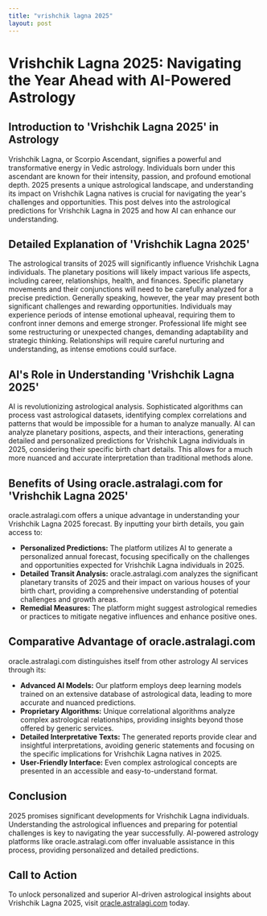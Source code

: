 ```yaml
---
title: "vrishchik lagna 2025"
layout: post
---
```


# Vrishchik Lagna 2025: Navigating the Year Ahead with AI-Powered Astrology

## Introduction to 'Vrishchik Lagna 2025' in Astrology

Vrishchik Lagna, or Scorpio Ascendant, signifies a powerful and transformative energy in Vedic astrology. Individuals born under this ascendant are known for their intensity, passion, and profound emotional depth.  2025 presents a unique astrological landscape, and understanding its impact on Vrishchik Lagna natives is crucial for navigating the year's challenges and opportunities. This post delves into the astrological predictions for Vrishchik Lagna in 2025 and how AI can enhance our understanding.

## Detailed Explanation of 'Vrishchik Lagna 2025'

The astrological transits of 2025 will significantly influence Vrishchik Lagna individuals.  The planetary positions will likely impact various life aspects, including career, relationships, health, and finances.  Specific planetary movements and their conjunctions will need to be carefully analyzed for a precise prediction.  Generally speaking, however, the year may present both significant challenges and rewarding opportunities.  Individuals may experience periods of intense emotional upheaval, requiring them to confront inner demons and emerge stronger.  Professional life might see some restructuring or unexpected changes, demanding adaptability and strategic thinking.  Relationships will require careful nurturing and understanding, as intense emotions could surface.

## AI's Role in Understanding 'Vrishchik Lagna 2025'

AI is revolutionizing astrological analysis.  Sophisticated algorithms can process vast astrological datasets, identifying complex correlations and patterns that would be impossible for a human to analyze manually.  AI can analyze planetary positions, aspects, and their interactions, generating detailed and personalized predictions for Vrishchik Lagna individuals in 2025, considering their specific birth chart details. This allows for a much more nuanced and accurate interpretation than traditional methods alone.

## Benefits of Using oracle.astralagi.com for 'Vrishchik Lagna 2025'

oracle.astralagi.com offers a unique advantage in understanding your Vrishchik Lagna 2025 forecast. By inputting your birth details, you gain access to:

* **Personalized Predictions:**  The platform utilizes AI to generate a personalized annual forecast, focusing specifically on the challenges and opportunities expected for Vrishchik Lagna individuals in 2025.
* **Detailed Transit Analysis:** oracle.astralagi.com analyzes the significant planetary transits of 2025 and their impact on various houses of your birth chart, providing a comprehensive understanding of potential challenges and growth areas.
* **Remedial Measures:** The platform might suggest astrological remedies or practices to mitigate negative influences and enhance positive ones.

## Comparative Advantage of oracle.astralagi.com

oracle.astralagi.com distinguishes itself from other astrology AI services through its:

* **Advanced AI Models:** Our platform employs deep learning models trained on an extensive database of astrological data, leading to more accurate and nuanced predictions.
* **Proprietary Algorithms:** Unique correlational algorithms analyze complex astrological relationships, providing insights beyond those offered by generic services.
* **Detailed Interpretative Texts:**  The generated reports provide clear and insightful interpretations, avoiding generic statements and focusing on the specific implications for Vrishchik Lagna natives in 2025.
* **User-Friendly Interface:**  Even complex astrological concepts are presented in an accessible and easy-to-understand format.

## Conclusion

2025 promises significant developments for Vrishchik Lagna individuals.  Understanding the astrological influences and preparing for potential challenges is key to navigating the year successfully. AI-powered astrology platforms like oracle.astralagi.com offer invaluable assistance in this process, providing personalized and detailed predictions.

## Call to Action

To unlock personalized and superior AI-driven astrological insights about Vrishchik Lagna 2025, visit [oracle.astralagi.com](https://oracle.astralagi.com) today.